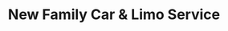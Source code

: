 ---
title: "New Family Car & Limo Service"
url: /new-york/new-family-car-and-limo-service/
shop: shop
---